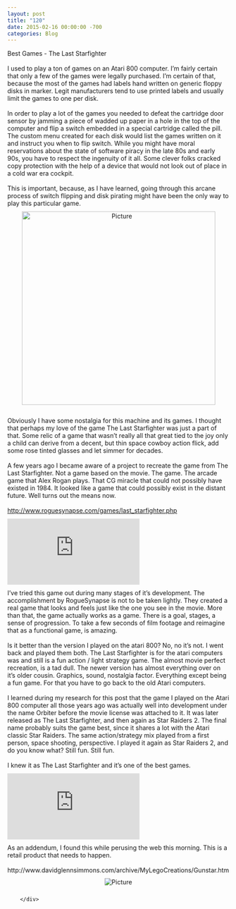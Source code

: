 ```yaml
---
layout: post
title: "120"
date: 2015-02-16 00:00:00 -700
categories: Blog
---
```


<div class="blog-content">
				<div class="paragraph" style="text-align:left;"><span style=""><span style="">Best Games - The Last Starfighter</span><br><br><span style="">I used to play a ton of games on an Atari 800 computer. I&rsquo;m fairly certain that only a few of the games were legally purchased. I&rsquo;m certain of that, because the most of the games had labels hand written on generic floppy disks in marker. Legit manufacturers tend to use printed labels and usually limit the games to one per disk. </span><br><span style=""></span><br><span style=""></span><span style="">In order to play a lot of the games you needed to defeat the cartridge door sensor by jamming a piece of wadded up paper in a hole in the top of the computer and flip a switch embedded in a special cartridge called the pill. The custom menu created for each disk would list the games written on it and instruct you when to flip switch. While you might have moral reservations about the state of software piracy in the late 80s and early 90s, you have to respect the ingenuity of it all. Some clever folks cracked copy protection with the help of a device that would not look out of place in a cold war era cockpit. </span><br><span style=""></span><br><span style=""></span><span style="">This is important, because, as I have learned, going through this arcane process of switch flipping and disk pirating might have been the only way to play this particular game.</span></span><br></div>  <div><div class="wsite-image wsite-image-border-thin " style="padding-top:10px;padding-bottom:10px;margin-left:0;margin-right:0;text-align:center"> <a> <img src="/uploads/1/1/9/3/11936545/138748423eed5.jpg?439" alt="Picture" style="width:439;max-width:100%"> </a> <div style="display:block;font-size:90%"></div> </div></div>  <div class="paragraph" style="text-align:left;"><br>Obviously I have some nostalgia for this machine and its games. I thought that perhaps my love of the game The Last Starfighter was just a part of that. Some relic of a game that wasn&rsquo;t really all that great tied to the joy only a child can derive from a decent, but thin space cowboy action flick, add some rose tinted glasses and let simmer for decades.<br><br>A few years ago I became aware of a project to recreate the game from The Last Starfighter. Not a game based on the movie. The game. The arcade game that Alex Rogan plays. That CG miracle that could not possibly have existed in 1984. It looked like a game that could possibly exist in the distant future. Well turns out the means now.&nbsp;<br><br><a href="http://www.roguesynapse.com/games/last_starfighter.php" title="" style="">http://www.roguesynapse.com/games/last_starfighter.php</a><br></div>  <div class="wsite-youtube" style="margin-bottom:10px;margin-top:10px;"><div class="wsite-youtube-wrapper wsite-youtube-size-auto wsite-youtube-align-center"> <div class="wsite-youtube-container">  <iframe src="https://www.youtube.com/embed/jDfqL58TZSM?wmode=opaque" frameborder="0" allowfullscreen=""></iframe> </div> </div></div>  <div class="paragraph" style="text-align:left;">I&rsquo;ve tried this game out during many stages of it&rsquo;s development. The accomplishment by RogueSynapse is not to be taken lightly. They created a real game that looks and feels just like the one you see in the movie. More than that, the game actually works as a game. There is a goal, stages, a sense of progression. To take a few seconds of film footage and reimagine that as a functional game, is amazing.&nbsp;<br><br>Is it better than the version I played on the atari 800? No, no it&rsquo;s not. I went back and played them both. The Last Starfighter is for the atari computers was and still is a fun action / light strategy game. The almost movie perfect recreation, is a tad dull. The newer version has almost everything over on it&rsquo;s older cousin. Graphics, sound, nostalgia factor. Everything except being a fun game. For that you have to go back to the old Atari computers.<br><br>I learned during my research for this post that the game I played on the Atari 800 computer all those years ago was actually well into development under the name Orbiter before the movie license was attached to it. It was later released as The Last Starfighter, and then again as Star Raiders 2. The final name probably suits the game best, since it shares a lot with the Atari classic Star Raiders. The same action/strategy mix played from a first person, space shooting, perspective. I played it again as Star Raiders 2, and do you know what? Still fun. Still fun.&nbsp;<br><br>I knew it as The Last Starfighter and it&rsquo;s one of the best games.<br></div>  <div class="wsite-youtube" style="margin-bottom:10px;margin-top:10px;"><div class="wsite-youtube-wrapper wsite-youtube-size-auto wsite-youtube-align-center"> <div class="wsite-youtube-container">  <iframe src="https://www.youtube.com/embed/pu8T9HHCk1g?wmode=opaque" frameborder="0" allowfullscreen=""></iframe> </div> </div></div>  <div class="paragraph" style="text-align:left;">As an addendum, I found this while perusing the web this morning. This is a retail product that needs to happen.<br><br>http://www.davidglennsimmons.com/archive/MyLegoCreations/Gunstar.htm</div>  <div><div class="wsite-image wsite-image-border-thin " style="padding-top:10px;padding-bottom:10px;margin-left:0;margin-right:0;text-align:center"> <a> <img src="/uploads/1/1/9/3/11936545/924169192.jpg" alt="Picture" style="width:auto;max-width:100%"> </a> <div style="display:block;font-size:90%"></div> </div></div>

		</div>
        